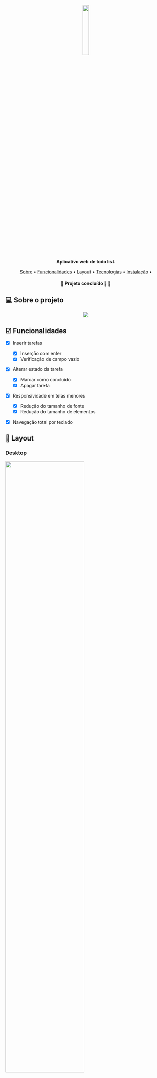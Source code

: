 <p align="center">
  <img width="20%" src="./src/assets/logo.svg" />
</p>

<p align="center">
    <strong>Aplicativo web de todo list.</strong>
</p>

<p align="center">
 <a href="#-sobre-o-projeto">Sobre</a> •
 <a href="#-funcionalidades">Funcionalidades</a> • 
 <a href="#-layout">Layout</a> • 
 <a href="#-tecnologias-utilizadas">Tecnologias</a> • 
 <a href="#-instalação-e-uso">Instalação</a> • 
</p>

<h4 align="center"> 
	🚧  Projeto concluído 🚀 🚧
</h4>

## 💻 Sobre o projeto

<p align="center">
  <img src=".github/app-preview.gif">
</p>


## ☑ Funcionalidades

- [x] Inserir tarefas
  - [x] Inserção com enter
  - [x] Verificação de campo vazio
- [x] Alterar estado da tarefa
  - [x] Marcar como concluído
  - [x] Apagar tarefa
- [x] Responsividade em telas menores
  - [x] Redução do tamanho de fonte
  - [x] Redução do tamanho de elementos
- [x] Navegação total por teclado


## 🎨 Layout

### Desktop

<p align="left"> 
  <img src="./.github/desktop-screenshot.png" width="70%"">
</p>

### Mobile

<p align="left">       
  <img src="./.github/mobile-screenshot-1.png" width="35%">
  <img src="./.github/mobile-screenshot-2.png" width="35%">
</p>

## 🔨 Tecnologias utilizadas

As seguintes ferramentas foram usadas na construção do projeto:

- **[ReactJS](https://reactjs.org/)**
- **[TypeScript](https://www.typescriptlang.org/)**
- **[Vite](https://vitejs.dev/)**

## 🚀 Instalação e uso

```bash
# Clone o repositório
git clone https://github.com/mateusabelli/ignite-todo-app.git

# Acesse a pasta do projeto
cd ignite-todo-app

# Instale as dependências
npm install

# Execute a aplicação
npm run dev

# O servidor inciará na porta:3000 - acesse http://localhost:3000
```

Esse projeto está sob a licença MIT. Veja o arquivo [LICENSE](./LICENSE.md) para mais detalhes.

---

Feito com 💜 por [Mateus Abelli](https://github.com/mateusabelli)
